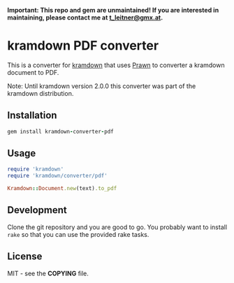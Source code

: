**Important: This repo and gem are unmaintained! If you are interested in
maintaining, please contact me at <t_leitner@gmx.at>.**

# kramdown PDF converter

This is a converter for [kramdown](https://kramdown.gettalong.org) that uses
[Prawn](http://prawnpdf.org) to converter a kramdown document to PDF.

Note: Until kramdown version 2.0.0 this converter was part of the kramdown
distribution.


## Installation

~~~ruby
gem install kramdown-converter-pdf
~~~


## Usage

~~~ruby
require 'kramdown'
require 'kramdown/converter/pdf'

Kramdown::Document.new(text).to_pdf
~~~


## Development

Clone the git repository and you are good to go. You probably want to install
`rake` so that you can use the provided rake tasks.


## License

MIT - see the **COPYING** file.
